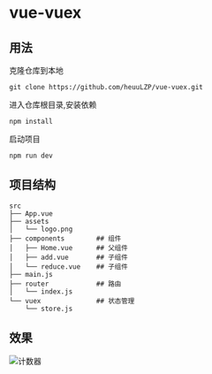 # vue-vuex

## 用法

克隆仓库到本地

```
git clone https://github.com/heuuLZP/vue-vuex.git
```

进入仓库根目录,安装依赖
```
npm install
```

启动项目
```
npm run dev
```



## 项目结构

```
src
├── App.vue
├── assets
│   └── logo.png
├── components        ## 组件
│   ├── Home.vue      ## 父组件
│   ├── add.vue       ## 子组件
│   └── reduce.vue    ## 子组件
├── main.js
├── router            ## 路由
│   └── index.js
└── vuex              ## 状态管理
    └── store.js
```
## 效果 

![计数器](http://upload-images.jianshu.io/upload_images/1567373-6c30bb76afa9d5f9.png?imageMogr2/auto-orient/strip%7CimageView2/2/w/1240)
